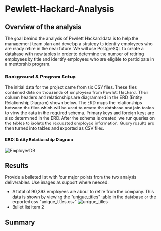 # Pewlett-Hackard-Analysis
## Overview of the analysis
The goal behind the analysis of Pewlett Hackard data is to help the management team plan and develop a strategy to identify employees who are ready retire in the near future. We will use PostgreSQL to create a database with new tables in order to determine the number of retiring employees by title and identify employees who are eligible to participate in a mentorship program. 
### Background & Program Setup
The initial data for the project came from six CSV files. These files contained data on thousands of employees from Pewlett Hackard. Their column headers and relationships are diagrammed in the ERD (Entity Relationship Diagram) shown below. The ERD maps the relationships between the files which will be used to create the database and join tables to view the data in the required schema. Primary keys and foreign keys are also determined in the ERD. After the schema is created, we run queries on the tables to isolate the requested employee information. Query results are then turned into tables and exported as CSV files. 
#### ERD: Entity Relationship Diagram
![EmployeeDB](https://user-images.githubusercontent.com/73972332/104393837-3f91a980-54fa-11eb-9cfe-2aa2adcb2676.png)
## Results 
Provide a bulleted list with four major points from the two analysis deliverables. Use images as support where needed.
* A total of 90,398 employees are about to retire from the company. This data is shown by viewing the "unique_titles" table in the database or the exported csv "unique_titles.csv"
![unique_titles](https://user-images.githubusercontent.com/73972332/104394605-ceeb8c80-54fb-11eb-8755-549b40433061.png)
* Bullet list item 2
## Summary
